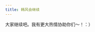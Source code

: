 ```yaml
---
title: 韩风会继续
---
```


<script type="text/javascript">window.document.getElementById('post-548').parentNode.className += ' adhesive_post';</script><p>大家继续吧。我有更大热情协助你们～！：）</p>

